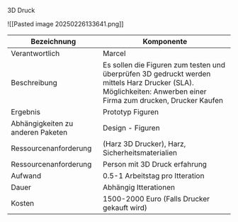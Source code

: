 3D Druck

![[Pasted image 20250226133641.png]]

| Bezeichnung                       | Komponente                                                                                                                                                     |
| --------------------------------- | -------------------------------------------------------------------------------------------------------------------------------------------------------------- |
| Verantwortlich                    | Marcel                                                                                                                                                         |
| Beschreibung                      | Es sollen die Figuren zum testen und überprüfen 3D gedruckt werden mittels Harz Drucker (SLA). Möglichkeiten: Anwerben einer Firma zum drucken, Drucker Kaufen |
| Ergebnis                          | Prototyp Figuren                                                                                                                                               |
| Abhängigkeiten zu anderen Paketen | Design - Figuren                                                                                                                                               |
| Ressourcenanforderung             | (Harz 3D Drucker), Harz, Sicherheitsmaterialien                                                                                                                |
| Ressourcenanforderung             | Person mit 3D Druck erfahrung                                                                                                                                  |
| Aufwand                           | 0.5-1 Arbeitstag pro Itteration                                                                                                                                |
| Dauer                             | Abhängig Itterationen                                                                                                                                          |
| Kosten                            | 1500-2000 Euro (Falls Drucker gekauft wird)                                                                                                                    |
